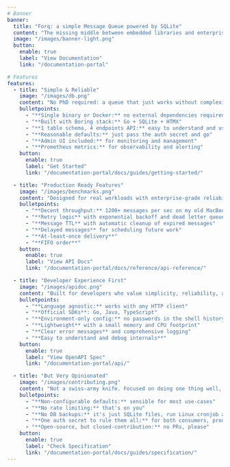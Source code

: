 ```yaml
---
# Banner
banner:
  title: "Forq: a simple Message Queue powered by SQLite"
  content: "The missing middle between embedded libraries and enterprise solutions. Great for small to medium workloads of up to a few hundred messages per second."
  image: "/images/banner-light.png"
  button:
    enable: true
    label: "View Documentation"
    link: "/documentation-portal"

# Features
features:
  - title: "Simple & Reliable"
    image: "/images/db.png"
    content: "No PhD required: a queue that just works without complexity."
    bulletpoints:
      - "**Single binary or Docker:** no external dependencies required to run"
      - "**Built with Boring stack:** Go + SQLite + HTMX"
      - "**1 table schema, 4 endpoints API:** easy to understand and use"
      - "**Reasonable defaults:** just pass the auth secret and go"
      - "**Admin UI included:** for monitoring and management"
      - "**Prometheus metrics:** for observability and alerting"
    button:
      enable: true
      label: "Get Started"
      link: "/documentation-portal/docs/guides/getting-started/"

  - title: "Production Ready Features"
    image: "/images/benchmarks.png"
    content: "Designed for real workloads with enterprise-grade reliability in a simple package."
    bulletpoints:
      - "**Decent throughput:** 1200+ messages per sec on my old MacBook"
      - "**Retry logic** with exponential backoff and dead letter queues"
      - "**Message TTL** with automatic cleanup of expired messages"
      - "**Delayed messages** for scheduling future work"
      - "**At-least-once delivery**"
      - "**FIFO order**"
    button:
      enable: true
      label: "View API Docs"
      link: "/documentation-portal/docs/reference/api-reference/"

  - title: "Developer Experience First"
    image: "/images/apidoc.png"
    content: "Built for developers who value simplicity, reliability, and their own time."
    bulletpoints:
      - "**Language agnostic:** works with any HTTP client"
      - "**Official SDKs**: Go, Java, TypeScript"
      - "**Environment-only config:** no passwords in the shell history"
      - "**Lightweight** with a small memory and CPU footprint"
      - "**Clear error messages** and comprehensive logging"
      - "**Easy to understand and debug internals**"
    button:
      enable: true
      label: "View OpenAPI Spec"
      link: "/documentation-portal/api/"

  - title: "But Very Opinionated"
    image: "/images/contributing.png"
    content: "Not a swiss-army knife. Focused on doing one thing well, with minimal configuration."
    bulletpoints:
      - "**Non-configurable defaults:** sensible for most use-cases"
      - "**No rate limiting:** that's on you"
      - "**No DB backups:** it's just SQLite files, run Linux cronjob and send them to S3 or smth"
      - "**One auth secret to rule them all:** for both consumers, producers, and the admin UI"
      - "**Open-source, but closed-contribution:** no PRs, please"
    button:
      enable: true
      label: "Check Specification"
      link: "/documentation-portal/docs/guides/specification/"
---
```

